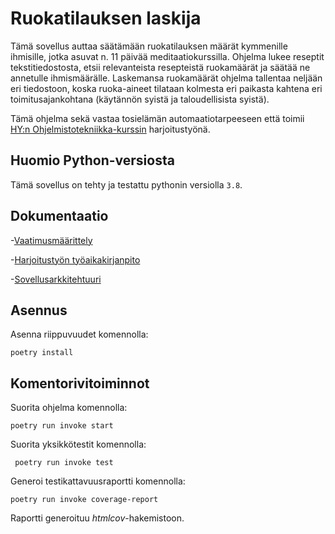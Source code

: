 # Ruokatilauksen laskija 

Tämä sovellus auttaa säätämään ruokatilauksen määrät kymmenille ihmisille, jotka asuvat n. 11 päivää meditaatiokurssilla. Ohjelma lukee reseptit tekstitiedostosta, etsii relevanteista resepteistä ruokamäärät ja säätää ne annetulle ihmismäärälle. Laskemansa ruokamäärät ohjelma tallentaa neljään eri tiedostoon, koska ruoka-aineet tilataan kolmesta eri paikasta kahtena eri toimitusajankohtana (käytännön syistä ja taloudellisista syistä).

Tämä ohjelma sekä vastaa tosielämän automaatiotarpeeseen että toimii [HY:n Ohjelmistotekniikka-kurssin](https://ohjelmistotekniikka-hy.github.io/) harjoitustyönä. 

## Huomio Python-versiosta

Tämä sovellus on tehty ja testattu pythonin versiolla ``3.8``.

## Dokumentaatio

-[Vaatimusmäärittely](https://github.com/anuvirtane/ot-harjoitustyo/blob/main/dokumentaatio/requirements.md)

-[Harjoitustyön työaikakirjanpito](https://github.com/anuvirtane/ot-harjoitustyo/blob/main/dokumentaatio/tuntikirjanpito.txt)

-[Sovellusarkkitehtuuri](https://github.com/anuvirtane/ot-harjoitustyo/blob/main/dokumentaatio/arkkitehtuuri.md)

## Asennus

Asenna riippuvuudet komennolla:

``poetry install``



## Komentorivitoiminnot

Suorita ohjelma komennolla:

``poetry run invoke start``

Suorita yksikkötestit komennolla:

`` poetry run invoke test``

Generoi testikattavuusraportti komennolla:

``poetry run invoke coverage-report``

Raportti generoituu _htmlcov_-hakemistoon.

